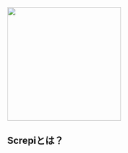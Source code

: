 <img src="https://user-images.githubusercontent.com/73642901/103434015-54d72000-4c3e-11eb-911d-921089673309.png" width="260px">

  
<h2>Screpiとは？</h2>
